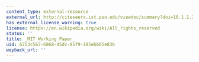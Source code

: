 ```yaml
---
content_type: external-resource
external_url: http://citeseerx.ist.psu.edu/viewdoc/summary?doi=10.1.1.200.7719
has_external_license_warning: true
license: https://en.wikipedia.org/wiki/All_rights_reserved
status: ''
title: _MIT Working Paper_
uid: 6253c567-6868-45dc-85f9-195ebb65e83b
wayback_url: ''
---
```

